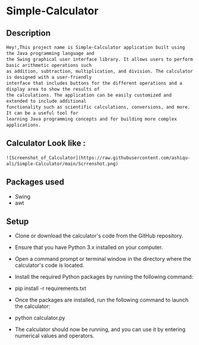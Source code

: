 # Simple-Calculator

## Description
    Hey!,This project name is Simple-Calculator application built using the Java programming language and 
    the Swing graphical user interface library. It allows users to perform basic arithmetic operations such
    as addition, subtraction, multiplication, and division. The calculator is designed with a user-friendly
    interface that includes buttons for the different operations and a display area to show the results of
    the calculations. The application can be easily customized and extended to include additional 
    functionality such as scientific calculations, conversions, and more. It can be a useful tool for 
    learning Java programming concepts and for building more complex applications. 
    
    
## Calculator Look like :

    ![Screenshot_of_Calculator](https://raw.githubusercontent.com/ashiqu-ali/Simple-Calculator/main/Scrrenshot.png)
    

 
 
 ## Packages used 
  * Swing
  * awt
  
 
 ## Setup
  * Clone or download the calculator's code from the GitHub repository.

  * Ensure that you have Python 3.x installed on your computer.

  * Open a command prompt or terminal window in the directory where the calculator's code is located.

  * Install the required Python packages by running the following command:

  * pip install -r requirements.txt

  * Once the packages are installed, run the following command to launch the calculator:

  * python calculator.py

  * The calculator should now be running, and you can use it by entering numerical values and operators.

  

